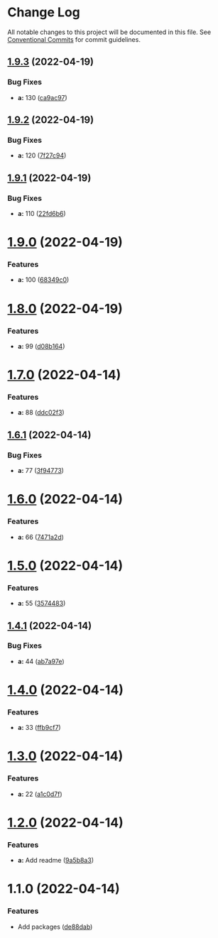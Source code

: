 # Change Log

All notable changes to this project will be documented in this file.
See [Conventional Commits](https://conventionalcommits.org) for commit guidelines.

## [1.9.3](https://github.com/isachivka/lerna-test/compare/@lerna-test/a@1.9.2...@lerna-test/a@1.9.3) (2022-04-19)


### Bug Fixes

* **a:** 130 ([ca9ac97](https://github.com/isachivka/lerna-test/commit/ca9ac975d249a6177fab93e5eddc91c075bb3640))





## [1.9.2](https://github.com/isachivka/lerna-test/compare/@lerna-test/a@1.9.1...@lerna-test/a@1.9.2) (2022-04-19)


### Bug Fixes

* **a:** 120 ([7f27c94](https://github.com/isachivka/lerna-test/commit/7f27c94e723d56bca13685483cd19742422e9684))





## [1.9.1](https://github.com/isachivka/lerna-test/compare/@lerna-test/a@1.9.0...@lerna-test/a@1.9.1) (2022-04-19)


### Bug Fixes

* **a:** 110 ([22fd6b6](https://github.com/isachivka/lerna-test/commit/22fd6b69b470110fd2a23e731c02d4bb44f931e3))





# [1.9.0](https://github.com/isachivka/lerna-test/compare/@lerna-test/a@1.8.0...@lerna-test/a@1.9.0) (2022-04-19)


### Features

* **a:** 100 ([68349c0](https://github.com/isachivka/lerna-test/commit/68349c0f342c7993271b03bd05f7e7119aa0b825))





# [1.8.0](https://github.com/isachivka/lerna-test/compare/@lerna-test/a@1.7.0...@lerna-test/a@1.8.0) (2022-04-19)


### Features

* **a:** 99 ([d08b164](https://github.com/isachivka/lerna-test/commit/d08b1640043c30d32192ef2ce3dc751957394a87))





# [1.7.0](https://github.com/isachivka/lerna-test/compare/@lerna-test/a@1.6.1...@lerna-test/a@1.7.0) (2022-04-14)


### Features

* **a:** 88 ([ddc02f3](https://github.com/isachivka/lerna-test/commit/ddc02f37f923f5cb06b2c5f513d4a15d892e8561))





## [1.6.1](https://github.com/isachivka/lerna-test/compare/@lerna-test/a@1.6.0...@lerna-test/a@1.6.1) (2022-04-14)


### Bug Fixes

* **a:** 77 ([3f94773](https://github.com/isachivka/lerna-test/commit/3f94773eecad4429b874a8aed3f84c5e7ae557f2))





# [1.6.0](https://github.com/isachivka/lerna-test/compare/@lerna-test/a@1.5.0...@lerna-test/a@1.6.0) (2022-04-14)


### Features

* **a:** 66 ([7471a2d](https://github.com/isachivka/lerna-test/commit/7471a2df4fe8a630b6681ac453fd2a9a90d746a6))





# [1.5.0](https://github.com/isachivka/lerna-test/compare/@lerna-test/a@1.4.1...@lerna-test/a@1.5.0) (2022-04-14)


### Features

* **a:** 55 ([3574483](https://github.com/isachivka/lerna-test/commit/3574483fc1d1b0eb1aee637ec8a41cae19e86c63))





## [1.4.1](https://github.com/isachivka/lerna-test/compare/@lerna-test/a@1.4.0...@lerna-test/a@1.4.1) (2022-04-14)


### Bug Fixes

* **a:** 44 ([ab7a97e](https://github.com/isachivka/lerna-test/commit/ab7a97e4da0d6d12a7fe02a2fa8d00acceaf30f2))





# [1.4.0](https://github.com/isachivka/lerna-test/compare/@lerna-test/a@1.3.0...@lerna-test/a@1.4.0) (2022-04-14)


### Features

* **a:** 33 ([ffb9cf7](https://github.com/isachivka/lerna-test/commit/ffb9cf7ad3d526a0b1e57c6f7966571da2668764))





# [1.3.0](https://github.com/isachivka/lerna-test/compare/@lerna-test/a@1.2.0...@lerna-test/a@1.3.0) (2022-04-14)


### Features

* **a:** 22 ([a1c0d7f](https://github.com/isachivka/lerna-test/commit/a1c0d7f759b74fbf0c67a7fb5409317f62b5c712))





# [1.2.0](https://github.com/isachivka/lerna-test/compare/@lerna-test/a@1.1.0...@lerna-test/a@1.2.0) (2022-04-14)


### Features

* **a:** Add readme ([9a5b8a3](https://github.com/isachivka/lerna-test/commit/9a5b8a320439ac05646978d6707dfec89ce3c169))





# 1.1.0 (2022-04-14)


### Features

* Add packages ([de88dab](https://github.com/isachivka/lerna-test/commit/de88dab2b90a6a823148f51864d618fb7f284cab))
